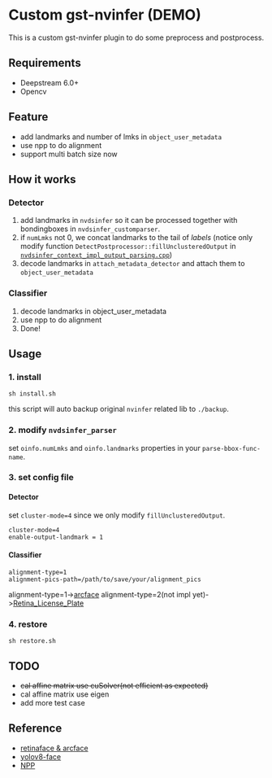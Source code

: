 <!--
 * @Author: zhouyuchong
 * @Date: 2024-02-26 14:51:58
 * @Description: 
 * @LastEditors: zhouyuchong
 * @LastEditTime: 2024-09-19 17:37:19
-->
# Custom gst-nvinfer (DEMO)
This is a custom gst-nvinfer plugin to do some preprocess and postprocess.

## Requirements
+ Deepstream 6.0+
+ Opencv

## Feature
+ add landmarks and number of lmks in `object_user_metadata`
+ use npp to do alignment
+ support multi batch size now

## How it works
### Detector
1. add landmarks in `nvdsinfer` so it can be processed together with bondingboxes in `nvdsinfer_customparser`. 
2. if `numLmks` not 0, we concat landmarks to the tail of *labels* (notice only modify function `DetectPostprocessor::fillUnclusteredOutput` in [`nvdsinfer_context_impl_output_parsing.cpp`](https://github.com/zhouyuchong/gst-nvinfer-custom/blob/40102b2ec323cf613ce202f213b31caff8189a52/nvdsinfer/nvdsinfer_context_impl_output_parsing.cpp#L490))
3. decode landmarks in `attach_metadata_detector` and attach them to `object_user_metadata`

### Classifier
1. decode landmarks in object_user_metadata
2. use npp to do alignment
3. Done!

## Usage
### 1. install
```
sh install.sh
```
this script will auto backup original `nvinfer` related lib to `./backup`.

### 2. modify `nvdsinfer_parser`
   set `oinfo.numLmks` and `oinfo.landmarks` properties in your `parse-bbox-func-name`.


### 3. set config file

#### Detector
set `cluster-mode=4` since we only modify `fillUnclusteredOutput`.
```
cluster-mode=4
enable-output-landmark = 1
```

#### Classifier
```
alignment-type=1
alignment-pics-path=/path/to/save/your/alignment_pics
```

alignment-type=1->[arcface](https://github.com/deepinsight/insightface)
alignment-type=2(not impl yet)->[Retina_License_Plate](https://github.com/gm19900510/Pytorch_Retina_License_Plate)

### 4. restore
```
sh restore.sh
```

## TODO
+ ~~cal affine matrix use cuSolver(not efficient as expected)~~
+ cal affine matrix use eigen
+ add more test case

## Reference
+ [retinaface & arcface](https://github.com/deepinsight/insightface)
+ [yolov8-face](https://github.com/derronqi/yolov8-face)
+ [NPP](https://docs.nvidia.com/cuda/archive/10.1/npp/index.html)